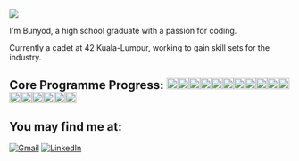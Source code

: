 <img src="https://media.giphy.com/media/tHLc67Fj7A9iVFoNmB/giphy.gif">

I'm Bunyod, a high school graduate with a passion for coding.

Currently a cadet at 42 Kuala-Lumpur, working to gain skill sets for the industry.
  ## Core Programme Progress: <img src="https://upload.wikimedia.org/wikipedia/commons/thumb/b/b2/Green_square.svg/1200px-Green_square.svg.png" width="20" height="20"><img src="https://upload.wikimedia.org/wikipedia/commons/thumb/b/b2/Green_square.svg/1200px-Green_square.svg.png" width="20" height="20"><img src="https://upload.wikimedia.org/wikipedia/commons/thumb/b/b2/Green_square.svg/1200px-Green_square.svg.png" width="20" height="20"><img src="https://upload.wikimedia.org/wikipedia/commons/thumb/b/b2/Green_square.svg/1200px-Green_square.svg.png" width="20" height="20"><img src="https://upload.wikimedia.org/wikipedia/commons/thumb/b/b2/Green_square.svg/1200px-Green_square.svg.png" width="20" height="20"><img src="https://upload.wikimedia.org/wikipedia/commons/thumb/b/b2/Green_square.svg/1200px-Green_square.svg.png" width="20" height="20"><img src="https://media4.giphy.com/media/Iy4uwCaDJpbqi1UIqy/giphy.gif?cid=790b76113de42eb586ed0ca9f63578fc9275f0ac86e71bc8&rid=giphy.gif&ct=g" width="20" height="20"><img src="https://upload.wikimedia.org/wikipedia/commons/thumb/7/70/Solid_white.svg/2048px-Solid_white.svg.png" width="20" height="20"><img src="https://upload.wikimedia.org/wikipedia/commons/thumb/7/70/Solid_white.svg/2048px-Solid_white.svg.png" width="20" height="20"><img src="https://upload.wikimedia.org/wikipedia/commons/thumb/7/70/Solid_white.svg/2048px-Solid_white.svg.png" width="20" height="20"><img src="https://upload.wikimedia.org/wikipedia/commons/thumb/7/70/Solid_white.svg/2048px-Solid_white.svg.png" width="20" height="20"><img src="https://upload.wikimedia.org/wikipedia/commons/thumb/7/70/Solid_white.svg/2048px-Solid_white.svg.png" width="20" height="20"><img src="https://upload.wikimedia.org/wikipedia/commons/thumb/7/70/Solid_white.svg/2048px-Solid_white.svg.png" width="20" height="20"><img src="https://upload.wikimedia.org/wikipedia/commons/thumb/7/70/Solid_white.svg/2048px-Solid_white.svg.png" width="20" height="20"><img src="https://upload.wikimedia.org/wikipedia/commons/thumb/7/70/Solid_white.svg/2048px-Solid_white.svg.png" width="20" height="20"><img src="https://upload.wikimedia.org/wikipedia/commons/thumb/7/70/Solid_white.svg/2048px-Solid_white.svg.png" width="20" height="20"><img src="https://upload.wikimedia.org/wikipedia/commons/thumb/7/70/Solid_white.svg/2048px-Solid_white.svg.png" width="20" height="20">
## You may find me at:

[![Gmail](https://img.shields.io/badge/-Gmail-d95040?style=flat-square&logo=gmail&logoColor=white)](mailto:bunyodshams@gmail.com)
[![LinkedIn](https://img.shields.io/badge/-LinkedIn-0e76a8?style=flat-square&logo=linkedin&logoColor=white)](https://www.linkedin.com/in/bunyodshams/)


